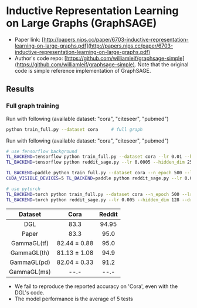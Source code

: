 Inductive Representation Learning on Large Graphs (GraphSAGE)
============

- Paper link: [http://papers.nips.cc/paper/6703-inductive-representation-learning-on-large-graphs.pdf](http://papers.nips.cc/paper/6703-inductive-representation-learning-on-large-graphs.pdf)
- Author's code repo: [https://github.com/williamleif/graphsage-simple](https://github.com/williamleif/graphsage-simple). Note that the original code is 
simple reference implementation of GraphSAGE.


Results
-------

### Full graph training

Run with following (available dataset: "cora", "citeseer", "pubmed")
```bash
python train_full.py --dataset cora     # full graph
```

Run with following (available dataset: "cora", "citeseer", "pubmed")
```bash
# use fensorflow background
TL_BACKEND=tensorflow python train_full.py --dataset cora --lr 0.01 --hidden_dim 128 --drop_rate 0.7 --n_epoch 500
TL_BACKEND=tensorflow python reddit_sage.py --lr 0.0005 --hidden_dim 256 --drop_rate 0.8
```
```bash
TL_BACKEND=paddle python train_full.py --dataset cora --n_epoch 500 --lr 0.005 --hidden_dim 512 --drop_rate 0.7 --n_epoch 500
CUDA_VISIBLE_DEVICES=5 TL_BACKEND=paddle python reddit_sage.py --lr 0.001 --hidden_dim 128 --drop_rate 0.8
```
```bash
# use pytorch
TL_BACKEND=torch python train_full.py --dataset cora --n_epoch 500 --lr 0.005 --hidden_dim 512 --drop_rate 0.8
TL_BACKEND=torch python reddit_sage.py --lr 0.005 --hidden_dim 128 --drop_rate 0.8
```


|      Dataset      |      Cora         | Reddit |
| :---------------: | :---------------: | :----: |
|        DGL        |       83.3        | 94.95 |
|       Paper       |       83.3        | 95.0  |
|     GammaGL(tf)   |    82.44 ± 0.88   | 95.0  |
|     GammaGL(th)   |    81.13 ± 1.08   | 94.9  |
|     GammaGL(pd)   |    82.04 ± 0.33   | 91.2  |
|     GammaGL(ms)   |        --.-       | --.-  |

* We fail to reproduce the reported accuracy on 'Cora', even with the DGL's code.
* The model performance is the average of 5 tests
